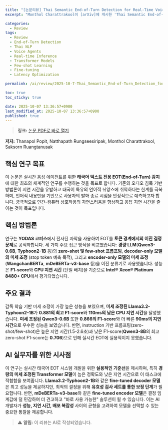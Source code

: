 ```yaml
---
title: "[논문리뷰] Thai Semantic End-of-Turn Detection for Real-Time Voice Agents"
excerpt: "Monthol Charattrakool이 [arXiv]에 게시한 'Thai Semantic End-of-Turn Detection for Real-Time Voice Agents' 논문에 대한 자세한 리뷰입니다."

categories:
  - Review
tags:
  - Review
  - End-of-Turn Detection
  - Thai NLP
  - Voice Agents
  - Real-time Inference
  - Transformer Models
  - Few-shot Learning
  - Fine-tuning
  - Latency Optimization

permalink: /ai/review/2025-10-7-Thai_Semantic_End-of-Turn_Detection_for_Real-Time_Voice_Agents/

toc: true
toc_sticky: true

date: 2025-10-07 13:36:57+0900
last_modified_at: 2025-10-07 13:36:57+0900
published: true
---
```

> **링크:** [논문 PDF로 바로 열기](https://arxiv.org/abs/2510.04016)

**저자:** Thanapol Popit, Natthapath Rungseesiripak, Monthol Charattrakool, Saksorn Ruangtanusak



## 핵심 연구 목표
이 논문은 실시간 음성 에이전트를 위한 **태국어 텍스트 전용 EOT(End-of-Turn) 감지**에 대한 최초의 체계적인 연구를 수행하는 것을 목표로 합니다. 기존의 오디오 침묵 기반 방법론이 지연 시간을 유발하고 태국어 특유의 언어적 뉘앙스에 취약하다는 한계를 극복하며, 언어적 내용만을 기반으로 사용자의 발화 종료 시점을 안정적으로 예측하고자 합니다. 궁극적으로 인간-컴퓨터 상호작용의 자연스러움을 향상하고 응답 지연 시간을 줄이는 것이 목표입니다.

## 핵심 방법론
연구는 **YODAS 코퍼스**에서 전사된 자막을 사용하여 EOT를 **토큰 경계에서의 이진 결정 문제**로 공식화합니다. 세 가지 주요 접근 방식을 비교했습니다: **경량 LLM**(**Qwen3-0.6B**, **Typhoon2-1B** 등)의 **zero-shot 및 few-shot 프롬프팅**, **decoder-only 모델의 미세 조정** (stop token 예측 목적), 그리고 **encoder-only 모델의 미세 조정**(**WangchanBERTa**, **mDeBERTa-v3-base** 등)을 이진 분류기로 사용했습니다. 성능은 **F1-score**와 **CPU 지연 시간** (단일 배치)을 기준으로 **Intel® Xeon® Platinum 8480+ CPU**에서 평가되었습니다.

## 주요 결과
감독 학습 기반 미세 조정이 가장 높은 성능을 보였으며, **미세 조정된 Llama3.2-Typhoon2-1B**가 **0.881의 최고 F1-score**와 **110ms의 낮은 CPU 지연 시간**을 달성했습니다. **미세 조정된 Qwen3-0.6B** 또한 **0.866의 F1-score**와 더 빠른 **90ms의 지연 시간**으로 우수한 성능을 보였습니다. 반면, instruction 기반 프롬프팅(zero-shot/few-shot)은 높은 지연 시간(1.5-2.6초)과 낮은 F1-score(**Qwen3-8B**의 최고 zero-shot F1-score는 **0.706**)으로 인해 실시간 EOT에 실용적이지 못했습니다.

## AI 실무자를 위한 시사점
이 연구는 실시간 태국어 EOT 시스템 개발을 위한 **실용적인 기준선**을 제시하며, 특히 **경량의 미세 조정된 Transformer 모델**이 높은 정확도와 낮은 지연 시간으로 이 태스크에 적합함을 보여줍니다. **Llama3.2-Typhoon2-1B**와 같은 **fine-tuned decoder 모델**은 최고 성능을 제공하지만, 최적의 결정을 위해 **유효성 검사 세트를 통한 보정 단계**가 필요합니다. 반면, **mDeBERTa-v3-base**와 같은 **fine-tuned encoder 모델**은 결정 임계값에 덜 민감하여 더 견고하고 "바로 사용 가능한" 솔루션이 될 수 있습니다. 이는 AI 개발자가 **성능, 지연 시간, 배포 복잡성** 사이의 균형을 고려하여 모델을 선택할 수 있는 중요한 통찰을 제공합니다.

> ⚠️ **알림:** 이 리뷰는 AI로 작성되었습니다.